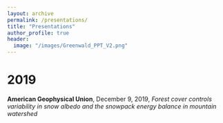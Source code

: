 ```yaml
---
layout: archive
permalink: /presentations/
title: "Presentations"
author_profile: true
header:
  image: "/images/Greenwald_PPT_V2.png"
---
```


# 2019

**American Geophysical Union**, December 9, 2019, *Forest cover controls variability in snow albedo and the snowpack energy balance in mountain watershed*
